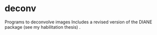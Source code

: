 # deconv 
Programs to deconvolve images Includes a revised version of the DIANE package (see my habilitation thesis) .

